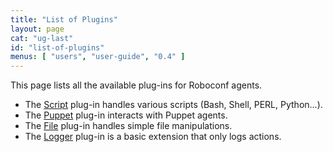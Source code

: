 ```yaml
---
title: "List of Plugins"
layout: page
cat: "ug-last"
id: "list-of-plugins"
menus: [ "users", "user-guide", "0.4" ]
---
```


This page lists all the available plug-ins for Roboconf agents.

* The [Script](plugin-script.html) plug-in handles various scripts (Bash, Shell, PERL, Python...).
* The [Puppet](plugin-puppet.html) plug-in interacts with Puppet agents.
* The [File](plugin-file.html) plug-in handles simple file manipulations.
* The [Logger](plugin-logger.html) plug-in is a basic extension that only logs actions.
